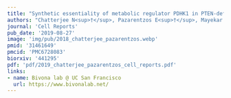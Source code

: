 ```yaml
---
title: "Synthetic essentiality of metabolic regulator PDHK1 in PTEN-deficient cells and cancers"
authors: "Chatterjee N<sup>†</sup>, Pazarentzos E<sup>†</sup>, Mayekar MK, Gui P, Allegakoen DV, Hrustanovic G, Olivas V, Lin L, Verschueren E, Johnson JR, Hofree M, Yan JJ, Newton BW, Dollen JV, Earnshaw CH, Flanagan J, Chan E, Asthana S, Ideker T, Wu W, Suzuki J, **Barad BA**, Kirichok Y, Fraser J*, Weiss WA, Krogan NJ, Tulpule A, Sabnis AJ, Bivona TG<sup>✉</sup>"
journal: 'Cell Reports'
pub_date: '2019-08-27'
image: 'img/pub/2018_chatterjee_pazarentzos.webp'
pmid: '31461649'
pmcid: 'PMC6728083'
biorxiv: '441295'
pdf: 'pdf/2019_chatterjee_pazarentzos_cell_reports.pdf'
links:
- name: Bivona lab @ UC San Francisco
  url: https://www.bivonalab.net/
---
```

